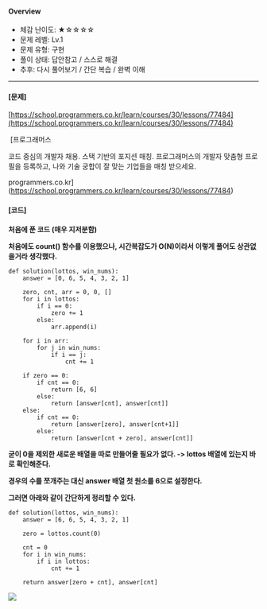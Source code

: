 #### **Overview**

*   체감 난이도: ★☆☆☆☆
*   문제 레벨: Lv.1
*   문제 유형: 구현
*   풀이 상태: 답안참고 / 스스로 해결
*   추후: 다시 풀어보기 / 간단 복습 / 완벽 이해 

* * *

#### **\[문제\]**

[https://school.programmers.co.kr/learn/courses/30/lessons/77484](https://school.programmers.co.kr/learn/courses/30/lessons/77484)

 [프로그래머스

코드 중심의 개발자 채용. 스택 기반의 포지션 매칭. 프로그래머스의 개발자 맞춤형 프로필을 등록하고, 나와 기술 궁합이 잘 맞는 기업들을 매칭 받으세요.

programmers.co.kr](https://school.programmers.co.kr/learn/courses/30/lessons/77484)

#### **\[코드\]**

**처음에 푼 코드 (매우 지저분함)**

**처음에도 count() 함수를 이용했으나, 시간복잡도가 O(N)이라서 이렇게 풀어도 상관없을거라 생각했다.** 

    def solution(lottos, win_nums):
        answer = [0, 6, 5, 4, 3, 2, 1]
    
        zero, cnt, arr = 0, 0, []
        for i in lottos:
            if i == 0:
                zero += 1
            else:
                arr.append(i)
    
        for i in arr:
            for j in win_nums:
                if i == j:
                    cnt += 1
    
        if zero == 0:
            if cnt == 0:
                return [6, 6]
            else:
                return [answer[cnt], answer[cnt]]
        else:
            if cnt == 0:
                return [answer[zero], answer[cnt+1]]
            else:
                return [answer[cnt + zero], answer[cnt]]

**굳이 0을 제외한 새로운 배열을 따로 만들어줄 필요가 없다. -> lottos 배열에 있는지 바로 확인해준다.** 

**경우의 수를 쪼개주는 대신 answer 배열 첫 원소를 6으로 설정한다.** 

**그러면 아래와 같이 간단하게 정리할 수 있다.**

    def solution(lottos, win_nums):
        answer = [6, 6, 5, 4, 3, 2, 1]
    
        zero = lottos.count(0)
        
        cnt = 0
        for i in win_nums:
            if i in lottos:
                cnt += 1
    
        return answer[zero + cnt], answer[cnt]

![](https://blog.kakaocdn.net/dn/9JEDv/btsIUzEkD7b/lvD0kLGIpDYsTVkd9EaOwk/img.png)